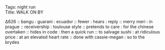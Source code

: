 Tags: night run   
Title: WALK ON BY
  
∆626 :: bangu : guarani : ecuador :: fewer : hears : reply :: merry meri : in prague :: receivership : toulouse style :: pretends to care : for the chinese overtaken :: hides in code : then a quick run :: to salvage sushi : at ridiculous price : at an elevated heart rate :: done with cassie-megan : so to the brydes  